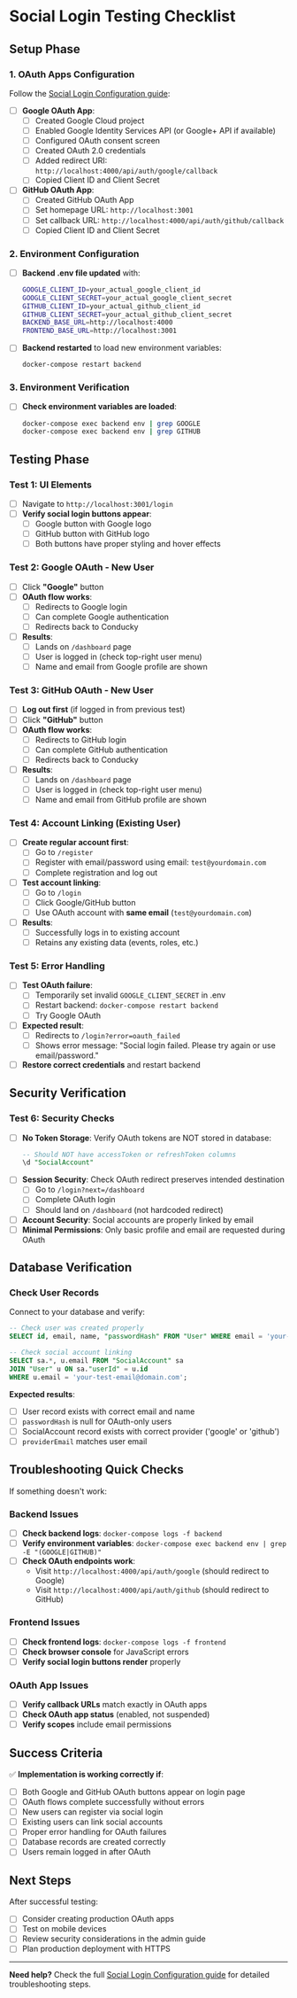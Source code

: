 # Social Login Testing Checklist

## Setup Phase

### 1. OAuth Apps Configuration
Follow the [Social Login Configuration guide](website/docs/admin-guide/system-management.md#social-login-configuration):

- [ ] **Google OAuth App**:
  - [ ] Created Google Cloud project
  - [ ] Enabled Google Identity Services API (or Google+ API if available)
  - [ ] Configured OAuth consent screen
  - [ ] Created OAuth 2.0 credentials
  - [ ] Added redirect URI: `http://localhost:4000/api/auth/google/callback`
  - [ ] Copied Client ID and Client Secret

- [ ] **GitHub OAuth App**:
  - [ ] Created GitHub OAuth App
  - [ ] Set homepage URL: `http://localhost:3001`
  - [ ] Set callback URL: `http://localhost:4000/api/auth/github/callback`
  - [ ] Copied Client ID and Client Secret

### 2. Environment Configuration
- [ ] **Backend .env file updated** with:
  ```bash
  GOOGLE_CLIENT_ID=your_actual_google_client_id
  GOOGLE_CLIENT_SECRET=your_actual_google_client_secret
  GITHUB_CLIENT_ID=your_actual_github_client_id
  GITHUB_CLIENT_SECRET=your_actual_github_client_secret
  BACKEND_BASE_URL=http://localhost:4000
  FRONTEND_BASE_URL=http://localhost:3001
  ```

- [ ] **Backend restarted** to load new environment variables:
  ```bash
  docker-compose restart backend
  ```

### 3. Environment Verification
- [ ] **Check environment variables are loaded**:
  ```bash
  docker-compose exec backend env | grep GOOGLE
  docker-compose exec backend env | grep GITHUB
  ```

## Testing Phase

### Test 1: UI Elements
- [ ] Navigate to `http://localhost:3001/login`
- [ ] **Verify social login buttons appear**:
  - [ ] Google button with Google logo
  - [ ] GitHub button with GitHub logo
  - [ ] Both buttons have proper styling and hover effects

### Test 2: Google OAuth - New User
- [ ] Click **"Google"** button
- [ ] **OAuth flow works**:
  - [ ] Redirects to Google login
  - [ ] Can complete Google authentication
  - [ ] Redirects back to Conducky
- [ ] **Results**:
  - [ ] Lands on `/dashboard` page
  - [ ] User is logged in (check top-right user menu)
  - [ ] Name and email from Google profile are shown

### Test 3: GitHub OAuth - New User  
- [ ] **Log out first** (if logged in from previous test)
- [ ] Click **"GitHub"** button
- [ ] **OAuth flow works**:
  - [ ] Redirects to GitHub login
  - [ ] Can complete GitHub authentication
  - [ ] Redirects back to Conducky
- [ ] **Results**:
  - [ ] Lands on `/dashboard` page
  - [ ] User is logged in (check top-right user menu)
  - [ ] Name and email from GitHub profile are shown

### Test 4: Account Linking (Existing User)
- [ ] **Create regular account first**:
  - [ ] Go to `/register`
  - [ ] Register with email/password using email: `test@yourdomain.com`
  - [ ] Complete registration and log out
- [ ] **Test account linking**:
  - [ ] Go to `/login`
  - [ ] Click Google/GitHub button
  - [ ] Use OAuth account with **same email** (`test@yourdomain.com`)
- [ ] **Results**:
  - [ ] Successfully logs in to existing account
  - [ ] Retains any existing data (events, roles, etc.)

### Test 5: Error Handling
- [ ] **Test OAuth failure**:
  - [ ] Temporarily set invalid `GOOGLE_CLIENT_SECRET` in .env
  - [ ] Restart backend: `docker-compose restart backend`
  - [ ] Try Google OAuth
- [ ] **Expected result**:
  - [ ] Redirects to `/login?error=oauth_failed`
  - [ ] Shows error message: "Social login failed. Please try again or use email/password."
- [ ] **Restore correct credentials** and restart backend

## Security Verification

### Test 6: Security Checks
- [ ] **No Token Storage**: Verify OAuth tokens are NOT stored in database:
  ```sql
  -- Should NOT have accessToken or refreshToken columns
  \d "SocialAccount"
  ```
- [ ] **Session Security**: Check OAuth redirect preserves intended destination
  - [ ] Go to `/login?next=/dashboard`  
  - [ ] Complete OAuth login
  - [ ] Should land on `/dashboard` (not hardcoded redirect)
- [ ] **Account Security**: Social accounts are properly linked by email
- [ ] **Minimal Permissions**: Only basic profile and email are requested during OAuth

## Database Verification

### Check User Records
Connect to your database and verify:

```sql
-- Check user was created properly
SELECT id, email, name, "passwordHash" FROM "User" WHERE email = 'your-test-email@domain.com';

-- Check social account linking
SELECT sa.*, u.email FROM "SocialAccount" sa 
JOIN "User" u ON sa."userId" = u.id 
WHERE u.email = 'your-test-email@domain.com';
```

**Expected results**:
- [ ] User record exists with correct email and name
- [ ] `passwordHash` is null for OAuth-only users
- [ ] SocialAccount record exists with correct provider ('google' or 'github')
- [ ] `providerEmail` matches user email

## Troubleshooting Quick Checks

If something doesn't work:

### Backend Issues
- [ ] **Check backend logs**: `docker-compose logs -f backend`
- [ ] **Verify environment variables**: `docker-compose exec backend env | grep -E "(GOOGLE|GITHUB)"`
- [ ] **Check OAuth endpoints work**: 
  - Visit `http://localhost:4000/api/auth/google` (should redirect to Google)
  - Visit `http://localhost:4000/api/auth/github` (should redirect to GitHub)

### Frontend Issues  
- [ ] **Check frontend logs**: `docker-compose logs -f frontend`
- [ ] **Check browser console** for JavaScript errors
- [ ] **Verify social login buttons render** properly

### OAuth App Issues
- [ ] **Verify callback URLs** match exactly in OAuth apps
- [ ] **Check OAuth app status** (enabled, not suspended)
- [ ] **Verify scopes** include email permissions

## Success Criteria

✅ **Implementation is working correctly if**:
- [ ] Both Google and GitHub OAuth buttons appear on login page
- [ ] OAuth flows complete successfully without errors
- [ ] New users can register via social login
- [ ] Existing users can link social accounts
- [ ] Proper error handling for OAuth failures
- [ ] Database records are created correctly
- [ ] Users remain logged in after OAuth

## Next Steps

After successful testing:
- [ ] Consider creating production OAuth apps
- [ ] Test on mobile devices
- [ ] Review security considerations in the admin guide
- [ ] Plan production deployment with HTTPS

---

**Need help?** Check the full [Social Login Configuration guide](website/docs/admin-guide/system-management.md#social-login-configuration) for detailed troubleshooting steps. 